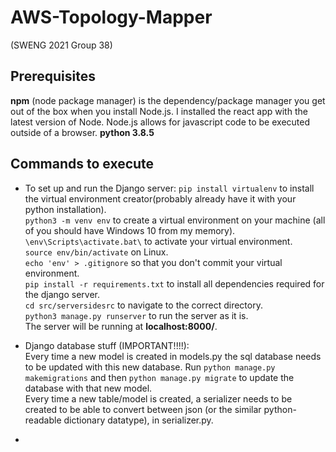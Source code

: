 # AWS-Topology-Mapper
  
(SWENG 2021 Group 38)

## Prerequisites
**npm** (node package manager) is the dependency/package manager you get out of the box when you install Node.js. I installed the react app with the latest version of Node. Node.js allows for javascript code to be executed outside of a browser.
**python 3.8.5** 

## Commands to execute
* To set up and run the Django server:
	`pip install virtualenv` to install the virtual environment creator(probably already have it with your python installation).  \
	`python3 -m venv env` to create a virtual environment on your machine (all of you should have Windows 10 from my memory).  \
	`\env\Scripts\activate.bat\` to activate your virtual environment.  \
	`source env/bin/activate` on Linux. \
	`echo 'env' > .gitignore` so that you don't commit your virtual environment.  \
	`pip install -r requirements.txt` to install all dependencies required for the django server.  \
	`cd src/serversidesrc` to navigate to the correct directory.  \
	`python3 manage.py runserver` to run the server as it is.  \
	The server will be running at **localhost:8000/**.  

* Django database stuff (IMPORTANT!!!!): \
	Every time a new model is created in models.py the sql database needs to be updated with this new database. Run `python manage.py makemigrations` and then `python manage.py migrate` to update the database with that new model. \
	Every time a new table/model is created, a serializer needs to be created to be able to convert between json (or the similar python-readable dictionary datatype), in serializer.py.

* 